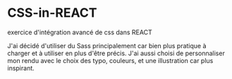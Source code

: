 # CSS-in-REACT
exercice d'intégration avancé de css dans REACT

J'ai décidé d'utiliser du Sass principalement car bien plus pratique à charger et à utiliser en plus d'être précis.
J'ai aussi choisi de personnaliser mon rendu avec le choix des typo, couleurs, et une illustration car plus inspirant.
